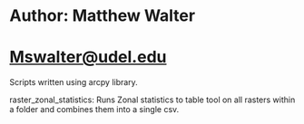 # Author: Matthew Walter

# Mswalter@udel.edu


Scripts written using arcpy library.

raster_zonal_statistics: Runs Zonal statistics to table tool on all rasters within a folder and combines them into a single csv.
